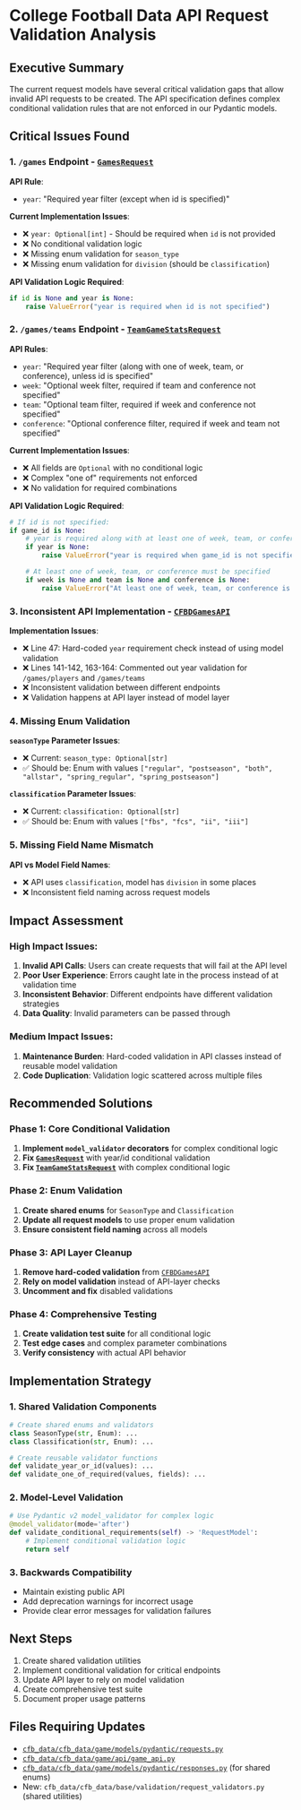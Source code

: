 # College Football Data API Request Validation Analysis

## Executive Summary
The current request models have several critical validation gaps that allow invalid API requests to be created. The API specification defines complex conditional validation rules that are not enforced in our Pydantic models.

## Critical Issues Found

### 1. `/games` Endpoint - [`GamesRequest`](cfb_data/cfb_data/game/models/pydantic/requests.py:10)

**API Rule**:
- `year`: "Required year filter (except when id is specified)"

**Current Implementation Issues**:
- ❌ `year: Optional[int]` - Should be required when `id` is not provided
- ❌ No conditional validation logic
- ❌ Missing enum validation for `season_type`
- ❌ Missing enum validation for `division` (should be `classification`)

**API Validation Logic Required**:
```python
if id is None and year is None:
    raise ValueError("year is required when id is not specified")
```

### 2. `/games/teams` Endpoint - [`TeamGameStatsRequest`](cfb_data/cfb_data/game/models/pydantic/requests.py:169)

**API Rules**:
- `year`: "Required year filter (along with one of week, team, or conference), unless id is specified"
- `week`: "Optional week filter, required if team and conference not specified"
- `team`: "Optional team filter, required if week and conference not specified"
- `conference`: "Optional conference filter, required if week and team not specified"

**Current Implementation Issues**:
- ❌ All fields are `Optional` with no conditional logic
- ❌ Complex "one of" requirements not enforced
- ❌ No validation for required combinations

**API Validation Logic Required**:
```python
# If id is not specified:
if game_id is None:
    # year is required along with at least one of week, team, or conference
    if year is None:
        raise ValueError("year is required when game_id is not specified")

    # At least one of week, team, or conference must be specified
    if week is None and team is None and conference is None:
        raise ValueError("At least one of week, team, or conference is required when game_id is not specified")
```

### 3. Inconsistent API Implementation - [`CFBDGamesAPI`](cfb_data/cfb_data/game/api/game_api.py:29)

**Implementation Issues**:
- ❌ Line 47: Hard-coded `year` requirement check instead of using model validation
- ❌ Lines 141-142, 163-164: Commented out year validation for `/games/players` and `/games/teams`
- ❌ Inconsistent validation between different endpoints
- ❌ Validation happens at API layer instead of model layer

### 4. Missing Enum Validation

**`seasonType` Parameter Issues**:
- ❌ Current: `season_type: Optional[str]`
- ✅ Should be: Enum with values `["regular", "postseason", "both", "allstar", "spring_regular", "spring_postseason"]`

**`classification` Parameter Issues**:
- ❌ Current: `classification: Optional[str]`
- ✅ Should be: Enum with values `["fbs", "fcs", "ii", "iii"]`

### 5. Missing Field Name Mismatch

**API vs Model Field Names**:
- ❌ API uses `classification`, model has `division` in some places
- ❌ Inconsistent field naming across request models

## Impact Assessment

### High Impact Issues:
1. **Invalid API Calls**: Users can create requests that will fail at the API level
2. **Poor User Experience**: Errors caught late in the process instead of at validation time
3. **Inconsistent Behavior**: Different endpoints have different validation strategies
4. **Data Quality**: Invalid parameters can be passed through

### Medium Impact Issues:
1. **Maintenance Burden**: Hard-coded validation in API classes instead of reusable model validation
2. **Code Duplication**: Validation logic scattered across multiple files

## Recommended Solutions

### Phase 1: Core Conditional Validation
1. **Implement `model_validator` decorators** for complex conditional logic
2. **Fix [`GamesRequest`](cfb_data/cfb_data/game/models/pydantic/requests.py:10)** with year/id conditional validation
3. **Fix [`TeamGameStatsRequest`](cfb_data/cfb_data/game/models/pydantic/requests.py:169)** with complex conditional logic

### Phase 2: Enum Validation
1. **Create shared enums** for `SeasonType` and `Classification`
2. **Update all request models** to use proper enum validation
3. **Ensure consistent field naming** across all models

### Phase 3: API Layer Cleanup
1. **Remove hard-coded validation** from [`CFBDGamesAPI`](cfb_data/cfb_data/game/api/game_api.py:29)
2. **Rely on model validation** instead of API-layer checks
3. **Uncomment and fix** disabled validations

### Phase 4: Comprehensive Testing
1. **Create validation test suite** for all conditional logic
2. **Test edge cases** and complex parameter combinations
3. **Verify consistency** with actual API behavior

## Implementation Strategy

### 1. Shared Validation Components
```python
# Create shared enums and validators
class SeasonType(str, Enum): ...
class Classification(str, Enum): ...

# Create reusable validator functions
def validate_year_or_id(values): ...
def validate_one_of_required(values, fields): ...
```

### 2. Model-Level Validation
```python
# Use Pydantic v2 model_validator for complex logic
@model_validator(mode='after')
def validate_conditional_requirements(self) -> 'RequestModel':
    # Implement conditional validation logic
    return self
```

### 3. Backwards Compatibility
- Maintain existing public API
- Add deprecation warnings for incorrect usage
- Provide clear error messages for validation failures

## Next Steps
1. Create shared validation utilities
2. Implement conditional validation for critical endpoints
3. Update API layer to rely on model validation
4. Create comprehensive test suite
5. Document proper usage patterns

## Files Requiring Updates
- [`cfb_data/cfb_data/game/models/pydantic/requests.py`](cfb_data/cfb_data/game/models/pydantic/requests.py:1)
- [`cfb_data/cfb_data/game/api/game_api.py`](cfb_data/cfb_data/game/api/game_api.py:1)
- [`cfb_data/cfb_data/game/models/pydantic/responses.py`](cfb_data/cfb_data/game/models/pydantic/responses.py:1) (for shared enums)
- New: `cfb_data/cfb_data/base/validation/request_validators.py` (shared utilities)
